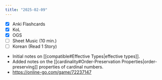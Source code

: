 ```yaml
---
title: "2025-02-09"
---
```


- [x] Anki Flashcards
- [x] KoL
- [x] OGS
- [ ] Sheet Music (10 min.)
- [ ] Korean (Read 1 Story)

* Initial notes on [[compatible#Effective Types|effective types]].
* Added notes on the [[cardinality#Order-Preservation Properties|order-preserving]] properties of cardinal numbers.
* https://online-go.com/game/72237147